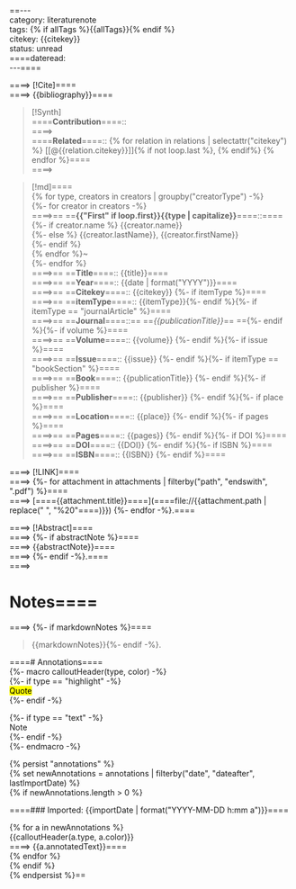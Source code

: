 ==---  
category: literaturenote  
tags: {% if allTags %}{{allTags}}{% endif %}  
citekey: {{citekey}}  
status: unread  
====dateread:  
---====  
  
====> [!Cite]====  
====> {{bibliography}}====  
  
>[!Synth]  
>====**Contribution**====::  
====>  
>====**Related**====:: {% for relation in relations | selectattr("citekey") %} [[@{{relation.citekey}}]]{% if not loop.last %}, {% endif%} {% endfor %}====  
====>  
  
>[!md]====  
{% for type, creators in creators | groupby("creatorType") -%}  
{%- for creator in creators -%}  
====>== ==**{{"First" if loop.first}}{{type | capitalize}}**====::====  
{%- if creator.name %} {{creator.name}}  
{%- else %} {{creator.lastName}}, {{creator.firstName}}  
{%- endif %}  
{% endfor %}~  
{%- endfor %}  
====>== ==**Title**====:: {{title}}====  
====>== ==**Year**====:: {{date | format("YYYY")}}====  
====>== ==**Citekey**====:: {{citekey}} {%- if itemType %}====  
====>== ==**itemType**====:: {{itemType}}{%- endif %}{%- if itemType == "journalArticle" %}====  
====>== ==**Journal**====::== ==*{{publicationTitle}}*== =={%- endif %}{%- if volume %}====  
====>== ==**Volume**====:: {{volume}} {%- endif %}{%- if issue %}====  
====>== ==**Issue**====:: {{issue}} {%- endif %}{%- if itemType == "bookSection" %}====  
====>== ==**Book**====:: {{publicationTitle}} {%- endif %}{%- if publisher %}====  
====>== ==**Publisher**====:: {{publisher}} {%- endif %}{%- if place %}====  
====>== ==**Location**====:: {{place}} {%- endif %}{%- if pages %}====  
====>== ==**Pages**====:: {{pages}} {%- endif %}{%- if DOI %}====  
====>== ==**DOI**====:: {{DOI}} {%- endif %}{%- if ISBN %}====  
====>== ==**ISBN**====:: {{ISBN}} {%- endif %}====  
  
====> [!LINK]====  
====> {%- for attachment in attachments | filterby("path", "endswith", ".pdf") %}====  
====> [===={{attachment.title}}====](====file://{{attachment.path | replace(" ", "%20"====)}}) {%- endfor -%}.====  
  
====> [!Abstract]====  
====> {%- if abstractNote %}====  
====> {{abstractNote}}====  
====> {%- endif -%}.====  
====>  
# Notes====  
====> {%- if markdownNotes %}====  
>{{markdownNotes}}{%- endif -%}.  
  
  
====# Annotations====  
{%- macro calloutHeader(type, color) -%}  
{%- if type == "highlight" -%}  
<mark style="background-color: {{color}}">Quote</mark>  
{%- endif -%}  
  
{%- if type == "text" -%}  
Note  
{%- endif -%}  
{%- endmacro -%}  
  
{% persist "annotations" %}  
{% set newAnnotations = annotations | filterby("date", "dateafter", lastImportDate) %}  
{% if newAnnotations.length > 0 %}  
  
====### Imported: {{importDate | format("YYYY-MM-DD h:mm a")}}====  
  
  
{% for a in newAnnotations %}  
{{calloutHeader(a.type, a.color)}}  
====> {{a.annotatedText}}====  
{% endfor %}  
{% endif %}  
{% endpersist %}==